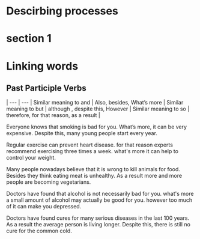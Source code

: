 # Descirbing processes


# section 1
# Linking words


## Past Participle Verbs

 <span> |
---     |    --- |
Similar meaning to and | Also, besides, What’s more |
Similar meaning to but | although , despite this, However |
Similar meaning to so  | therefore, for that reason, as a result |




Everyone knows that smoking is bad for you.
What’s more, it can be very expensive.
Despite this, many young people start every year.

Regular exercise can prevent heart disease.
for that reason experts recommend exercising three times a week.
what's more it can help to control your weight.

Many people nowadays believe that it is wrong to kill animals for food.
Besides     they think eating meat is unhealthy.
As a result    more and more people are becoming vegetarians.

Doctors have found that alcohol is not necessarily bad for you.
 what's more    a small amount of alcohol may actually be good for you.
 however too much of it can make you depressed.

Doctors have found cures for many serious diseases in the last 100 years.
As a result the average person is living longer.
Despite this, there is still no cure for the common cold.


